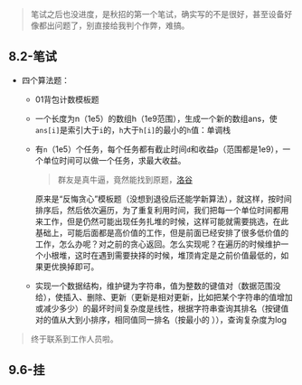 >笔试之后也没进度，是秋招的第一个笔试，确实写的不是很好，甚至设备好像都出问题了，别直接给我判个作弊，难搞。

## 8.2-笔试

+ 四个算法题：
	+ 01背包计数模板题
	+ 一个长度为n（1e5）的数组h（1e9范围），生成一个新的数组ans，使`ans[i]`是索引大于`i`的，`h`大于`h[i]`的最小的`h`值：单调栈
	+ 有`n`（1e5）个任务，每个任务都有截止时间`d`和收益`p`（范围都是1e9），一个单位时间可以做一个任务，求最大收益。
		>群友是真牛逼，竟然能找到原题，[洛谷](https://www.luogu.com.cn/problem/P2949)

		原来是“反悔贪心”模板题（没想到退役后还能学新算法），就这样，按时间排序后，然后依次遍历，为了重复利用时间，我们把每一个单位时间都用来工作，但是仍然可能出现任务扎堆的时候，这样可能就需要挑选，在此基础上，可能后面都是高价值的工作，但是前面已经安排了很多低价值的工作，怎么办呢？对之前的贪心返回。怎么实现呢？在遍历的时候维护一个小根堆，这时在遇到需要抉择的时候，堆顶肯定是之前价值最低的，如果更优换掉即可。
  
	+ 实现一个数据结构，维护键为字符串，值为整数的键值对（数据范围没给），使插入、删除、更新（更新是相对更新，比如把某个字符串的值增加或减少多少）的最坏时间复杂度是线性，根据字符串查询其排名（按键值对的值从大到小排序，相同值同一排名（按最小的 ）），查询复杂度为log

>终于联系到工作人员啦。

## 9.6-挂
